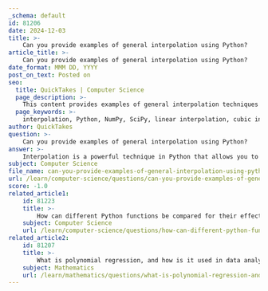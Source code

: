 ```yaml
---
_schema: default
id: 81206
date: 2024-12-03
title: >-
    Can you provide examples of general interpolation using Python?
article_title: >-
    Can you provide examples of general interpolation using Python?
date_format: MMM DD, YYYY
post_on_text: Posted on
seo:
  title: QuickTakes | Computer Science
  page_description: >-
    This content provides examples of general interpolation techniques in Python using NumPy and SciPy, including linear and cubic interpolation, as well as handling missing values in Pandas.
  page_keywords: >-
    interpolation, Python, NumPy, SciPy, linear interpolation, cubic interpolation, pandas, data estimation, known data points, unknown data points
author: QuickTakes
question: >-
    Can you provide examples of general interpolation using Python?
answer: >-
    Interpolation is a powerful technique in Python that allows you to estimate unknown data points between known data points. Here are some examples of general interpolation using Python, particularly with the NumPy and SciPy libraries.\n\n### Example 1: Linear Interpolation with NumPy\n\nYou can use the `numpy.interp()` function to perform linear interpolation. Here's a simple example:\n\n```python\nimport numpy as np\n\n# Known data points\nday = np.array([2, 4, 7])\ngold_price = np.array([55, 58, 65])\n\n# Interpolating the price of gold on day 5\nday_to_interpolate = 5\ninterpolated_price = np.interp(day_to_interpolate, day, gold_price)\n\nprint(f"The interpolated price of gold on day {day_to_interpolate} is {interpolated_price}.")\n```\n\n### Example 2: Interpolation with SciPy\n\nThe SciPy library provides more advanced interpolation methods. For instance, you can use `scipy.interpolate.interp1d` for one-dimensional interpolation:\n\n```python\nfrom scipy import interpolate\nimport numpy as np\nimport matplotlib.pyplot as plt\n\n# Known data points\nx = np.array([0, 1, 2, 3, 4])\ny = np.array([1, 3, 2, 5, 4])\n\n# Create an interpolation function\nf = interpolate.interp1d(x, y, kind='linear')\n\n# Generate new x values for interpolation\nx_new = np.linspace(0, 4, num=10)\ny_new = f(x_new)\n\n# Plotting the results\nplt.plot(x, y, 'o', label='Data points')\nplt.plot(x_new, y_new, '-', label='Interpolated line')\nplt.legend()\nplt.show()\n```\n\n### Example 3: Cubic Interpolation with SciPy\n\nYou can also perform cubic interpolation using the same `interp1d` function by changing the `kind` parameter:\n\n```python\nfrom scipy import interpolate\nimport numpy as np\nimport matplotlib.pyplot as plt\n\n# Known data points\nx = np.array([0, 1, 2, 3, 4])\ny = np.array([1, 3, 2, 5, 4])\n\n# Create a cubic interpolation function\nf_cubic = interpolate.interp1d(x, y, kind='cubic')\n\n# Generate new x values for interpolation\nx_new = np.linspace(0, 4, num=10)\ny_new_cubic = f_cubic(x_new)\n\n# Plotting the results\nplt.plot(x, y, 'o', label='Data points')\nplt.plot(x_new, y_new_cubic, '-', label='Cubic interpolated line')\nplt.legend()\nplt.show()\n```\n\n### Example 4: Interpolating Missing Values in Pandas\n\nYou can also use interpolation to fill missing values in a Pandas Series:\n\n```python\nimport pandas as pd\nimport numpy as np\n\n# Create a Pandas Series with a missing value\na = pd.Series([0, 1, np.nan, 3, 4, 5, 7])\n\n# Interpolating the missing value\na_interpolated = a.interpolate()\n\nprint(a_interpolated)\n```\n\nThese examples demonstrate how to perform general interpolation in Python using different libraries and methods. Each method has its own advantages depending on the nature of the data and the specific requirements of your analysis.
subject: Computer Science
file_name: can-you-provide-examples-of-general-interpolation-using-python.md
url: /learn/computer-science/questions/can-you-provide-examples-of-general-interpolation-using-python
score: -1.0
related_article1:
    id: 81223
    title: >-
        How can different Python functions be compared for their effectiveness in data analysis?
    subject: Computer Science
    url: /learn/computer-science/questions/how-can-different-python-functions-be-compared-for-their-effectiveness-in-data-analysis
related_article2:
    id: 81207
    title: >-
        What is polynomial regression, and how is it used in data analysis?
    subject: Mathematics
    url: /learn/mathematics/questions/what-is-polynomial-regression-and-how-is-it-used-in-data-analysis
---
```


&nbsp;